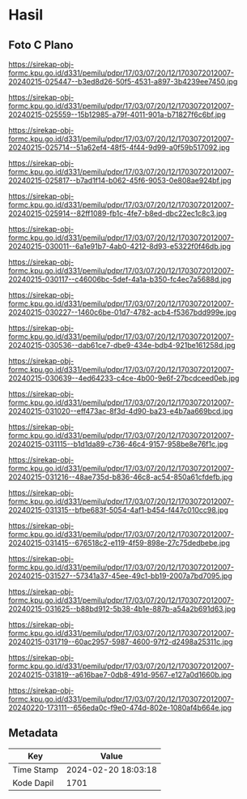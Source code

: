 # Hasil

## Foto C Plano

https://sirekap-obj-formc.kpu.go.id/d331/pemilu/pdpr/17/03/07/20/12/1703072012007-20240215-025447--b3ed8d26-50f5-4531-a897-3b4239ee7450.jpg

https://sirekap-obj-formc.kpu.go.id/d331/pemilu/pdpr/17/03/07/20/12/1703072012007-20240215-025559--15b12985-a79f-4011-901a-b71827f6c6bf.jpg

https://sirekap-obj-formc.kpu.go.id/d331/pemilu/pdpr/17/03/07/20/12/1703072012007-20240215-025714--51a62ef4-48f5-4f44-9d99-a0f59b517092.jpg

https://sirekap-obj-formc.kpu.go.id/d331/pemilu/pdpr/17/03/07/20/12/1703072012007-20240215-025817--b7ad1f14-b062-45f6-9053-0e808ae924bf.jpg

https://sirekap-obj-formc.kpu.go.id/d331/pemilu/pdpr/17/03/07/20/12/1703072012007-20240215-025914--82ff1089-fb1c-4fe7-b8ed-dbc22ec1c8c3.jpg

https://sirekap-obj-formc.kpu.go.id/d331/pemilu/pdpr/17/03/07/20/12/1703072012007-20240215-030011--6a1e91b7-4ab0-4212-8d93-e5322f0f46db.jpg

https://sirekap-obj-formc.kpu.go.id/d331/pemilu/pdpr/17/03/07/20/12/1703072012007-20240215-030117--c46006bc-5def-4a1a-b350-fc4ec7a5688d.jpg

https://sirekap-obj-formc.kpu.go.id/d331/pemilu/pdpr/17/03/07/20/12/1703072012007-20240215-030227--1460c6be-01d7-4782-acb4-f5367bdd999e.jpg

https://sirekap-obj-formc.kpu.go.id/d331/pemilu/pdpr/17/03/07/20/12/1703072012007-20240215-030536--dab61ce7-dbe9-434e-bdb4-921be161258d.jpg

https://sirekap-obj-formc.kpu.go.id/d331/pemilu/pdpr/17/03/07/20/12/1703072012007-20240215-030639--4ed64233-c4ce-4b00-9e6f-27bcdceed0eb.jpg

https://sirekap-obj-formc.kpu.go.id/d331/pemilu/pdpr/17/03/07/20/12/1703072012007-20240215-031020--eff473ac-8f3d-4d90-ba23-e4b7aa669bcd.jpg

https://sirekap-obj-formc.kpu.go.id/d331/pemilu/pdpr/17/03/07/20/12/1703072012007-20240215-031115--b1d1da89-c736-46c4-9157-958be8e76f1c.jpg

https://sirekap-obj-formc.kpu.go.id/d331/pemilu/pdpr/17/03/07/20/12/1703072012007-20240215-031216--48ae735d-b836-46c8-ac54-850a61cfdefb.jpg

https://sirekap-obj-formc.kpu.go.id/d331/pemilu/pdpr/17/03/07/20/12/1703072012007-20240215-031315--bfbe683f-5054-4af1-b454-f447c010cc98.jpg

https://sirekap-obj-formc.kpu.go.id/d331/pemilu/pdpr/17/03/07/20/12/1703072012007-20240215-031415--676518c2-e119-4f59-898e-27c75dedbebe.jpg

https://sirekap-obj-formc.kpu.go.id/d331/pemilu/pdpr/17/03/07/20/12/1703072012007-20240215-031527--57341a37-45ee-49c1-bb19-2007a7bd7095.jpg

https://sirekap-obj-formc.kpu.go.id/d331/pemilu/pdpr/17/03/07/20/12/1703072012007-20240215-031625--b88bd912-5b38-4b1e-887b-a54a2b691d63.jpg

https://sirekap-obj-formc.kpu.go.id/d331/pemilu/pdpr/17/03/07/20/12/1703072012007-20240215-031719--60ac2957-5987-4600-97f2-d2498a25311c.jpg

https://sirekap-obj-formc.kpu.go.id/d331/pemilu/pdpr/17/03/07/20/12/1703072012007-20240215-031819--a616bae7-0db8-491d-9567-e127a0d1660b.jpg

https://sirekap-obj-formc.kpu.go.id/d331/pemilu/pdpr/17/03/07/20/12/1703072012007-20240220-173111--656eda0c-f9e0-474d-802e-1080af4b664e.jpg


## Metadata

| Key        | Value               |
| ---------- | ------------------- |
| Time Stamp | 2024-02-20 18:03:18 |
| Kode Dapil | 1701                |




